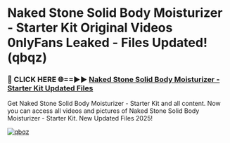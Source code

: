 # Naked Stone Solid Body Moisturizer - Starter Kit Original Videos 0nlyFans Leaked - Files Updated! (qbqz)

<h3>🔴 CLICK HERE 🌐==►► <a href="https://tinyurl.com/up5wt9bj" rel="nofollow">Naked Stone Solid Body Moisturizer - Starter Kit Updated Files</a></h3>

Get Naked Stone Solid Body Moisturizer - Starter Kit and all content. Now you can access all videos and pictures of Naked Stone Solid Body Moisturizer - Starter Kit. New Updated Files 2025!

[![qbqz](https://i.imgur.com/ABiUzMV.gif)](https://tinyurl.com/up5wt9bj)
